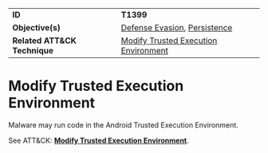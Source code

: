 |||
|---------|------------------------|
|**ID**|**T1399**|
|**Objective(s)**| [Defense Evasion](../defense-evasion), [Persistence](../persistence)|
|**Related ATT&CK Technique**|[Modify Trusted Execution Environment](https://attack.mitre.org/techniques/T1399)|


Modify Trusted Execution Environment
====================================
Malware may run code in the Android Trusted Execution Environment. 

See ATT&CK: [**Modify Trusted Execution Environment**](https://attack.mitre.org/techniques/T1399).